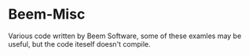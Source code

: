 Beem-Misc
=========

Various code written by Beem Software, some of these examles may be useful, but the code iteself doesn't compile.